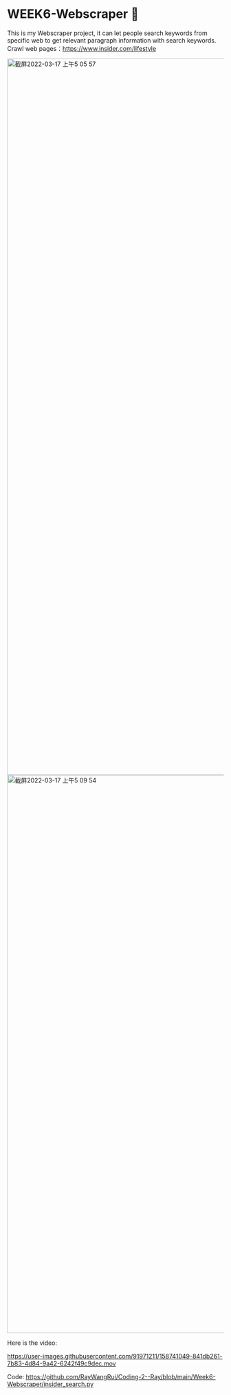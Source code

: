 # WEEK6-Webscraper 🦾

This is my Webscraper project, it can let people search keywords from specific web to get relevant paragraph information with search keywords.
Crawl web pages：https://www.insider.com/lifestyle

<img width="1667" alt="截屏2022-03-17 上午5 05 57" src="https://user-images.githubusercontent.com/91971211/158740989-9073dd7f-4ae1-45b9-a915-fa1e8cf3b2cb.png">

<img width="1299" alt="截屏2022-03-17 上午5 09 54" src="https://user-images.githubusercontent.com/91971211/158741382-94939c9e-3bc8-4a72-8a30-d8f58a7873c8.png">


Here is the video:

https://user-images.githubusercontent.com/91971211/158741049-841db261-7b83-4d84-9a42-6242f49c9dec.mov


Code: https://github.com/RayWangRui/Coding-2--Ray/blob/main/Week6-Webscraper/insider_search.py
